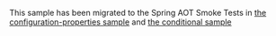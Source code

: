 This sample has been migrated to
the Spring AOT Smoke Tests
in [the configuration-properties sample](https://github.com/spring-projects/spring-aot-smoke-tests/tree/main/configuration-properties)
and [the conditional sample](https://github.com/spring-projects/spring-aot-smoke-tests/tree/main/conditional)
